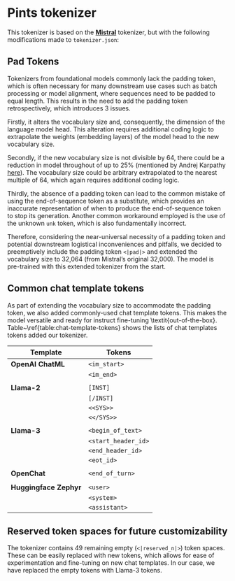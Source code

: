 # Pints tokenizer

This tokenizer is based on the [**Mistral**](https://huggingface.co/mistralai/Mistral-7B-v0.1) tokenizer, but with the following modifications made to `tokenizer.json`:

## Pad Tokens

Tokenizers from foundational models commonly lack the padding token, which is often necessary for many downstream use cases such as batch processing or model alignment, where sequences need to be padded to equal length. This results in the need to add the padding token retrospectively, which introduces 3 issues.

Firstly, it alters the vocabulary size and, consequently, the dimension of the language model head. This alteration requires additional coding logic to extrapolate the weights (embedding layers) of the model head to the new vocabulary size.

Secondly, if the new vocabulary size is not divisible by 64, there could be a reduction in model throughout of up to 25% (mentioned by Andrej Karpathy [here](https://twitter.com/karpathy/status/1621578354024677377?lang=en)). The vocabulary size could be arbitrary extrapolated to the nearest multiple of 64, which again requires additional coding logic.

Thirdly, the absence of a padding token can lead to the common mistake of using the end-of-sequence token as a substitute, which provides an inaccurate representation of when to produce the end-of-sequence token to stop its generation. Another common workaround employed is the use of the unknown `unk` token, which is also fundamentally incorrect.

Therefore, considering the near-universal necessity of a padding token and potential downstream logistical inconveniences and pitfalls, we decided to preemptively include the padding token `<|pad|>` and extended the vocabulary size to 32,064 (from Mistral’s original 32,000). The model is pre-trained with this extended tokenizer from the start.

## Common chat template tokens

As part of extending the vocabulary size to accommodate the padding token, we also added commonly-used chat template tokens. This makes the model versatile and ready for instruct fine-tuning \textit{out-of-the-box}. Table~\ref{table:chat-template-tokens} shows the lists of chat templates tokens added our tokenizer.

| Template               | Tokens     |
| ---------------------- | ---------- |
| **OpenAI ChatML**      | `<im_start>` |
|                        | `<im_end>`  |
|                        |            |
| **Llama-2**            | `[INST]`   |
|                        | `[/INST]`  |
|                        | `<<SYS>>`  |
|                        | `<</SYS>>` |
|                        |            |
| **Llama-3**            | `<begin_of_text>`  |
|                        | `<start_header_id>`  |
|                        | `<end_header_id>`  |
|                        | `<eot_id>`  |
|                        |            |
| **OpenChat**           | `<end_of_turn>`  |
|                        |            |
| **Huggingface Zephyr** | `<user>`  |
|                        | `<system>`  |
|                        | `<assistant>`  |

## Reserved token spaces for future customizability

The tokenizer contains 49 remaining empty (`<|reserved_n|>`) token spaces. These can be easily replaced with new tokens, which allows for ease of experimentation and fine-tuning on new chat templates. In our case, we have replaced the empty tokens with Llama-3 tokens.

